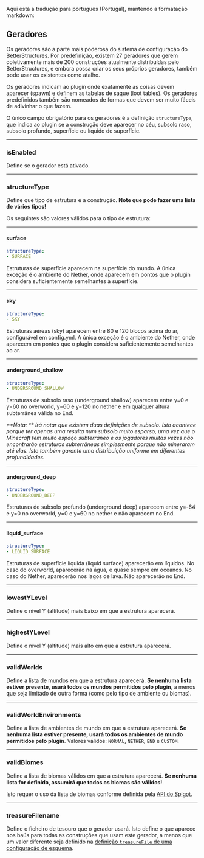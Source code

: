 Aqui está a tradução para português (Portugal), mantendo a formatação markdown:

## Geradores

Os geradores são a parte mais poderosa do sistema de configuração do BetterStructures. Por predefinição, existem 27 geradores que gerem coletivamente mais de 200 construções atualmente distribuídas pelo BetterStructures, e embora possa criar os seus próprios geradores, também pode usar os existentes como atalho.

Os geradores indicam ao plugin onde exatamente as coisas devem aparecer (spawn) e definem as tabelas de saque (loot tables). Os geradores predefinidos também são nomeados de formas que devem ser muito fáceis de adivinhar o que fazem.

O único campo obrigatório para os geradores é a definição `structureType`, que indica ao plugin se a construção deve aparecer no céu, subsolo raso, subsolo profundo, superfície ou líquido de superfície.

***

### isEnabled

Define se o gerador está ativado.

***

### structureType

Define que tipo de estrutura é a construção. **Note que pode fazer uma lista de vários tipos!**

Os seguintes são valores válidos para o tipo de estrutura:

***

#### surface

```yml
structureType:
- SURFACE
```

Estruturas de superfície aparecem na superfície do mundo. A única exceção é o ambiente do Nether, onde aparecem em pontos que o plugin considera suficientemente semelhantes à superfície.

***

#### sky

```yml
structureType:
- SKY
```

Estruturas aéreas (sky) aparecem entre 80 e 120 blocos acima do ar, configurável em config.yml. A única exceção é o ambiente do Nether, onde aparecem em pontos que o plugin considera suficientemente semelhantes ao ar.

***

#### underground_shallow

```yml
structureType:
- UNDERGROUND_SHALLOW
```

Estruturas de subsolo raso (underground shallow) aparecem entre y=0 e y=60 no overworld, y=60 e y=120 no nether e em qualquer altura subterrânea válida no End.

_**Nota: ** Irá notar que existem duas definições de subsolo. Isto acontece porque ter apenas uma resulta num subsolo muito esparso, uma vez que o Minecraft tem muito espaço subterrâneo e os jogadores muitas vezes não encontrarão estruturas subterrâneas simplesmente porque não mineraram até elas. Isto também garante uma distribuição uniforme em diferentes profundidades._

***

#### underground_deep

```yml
structureType:
- UNDERGROUND_DEEP
```

Estruturas de subsolo profundo (underground deep) aparecem entre y=-64 e y=0 no overworld, y=0 e y=60 no nether e não aparecem no End.

***

#### liquid_surface

```yml
structureType:
- LIQUID_SURFACE
```

Estruturas de superfície líquida (liquid surface) aparecerão em líquidos. No caso do overworld, aparecerão na água, e quase sempre em oceanos. No caso do Nether, aparecerão nos lagos de lava. Não aparecerão no End.

***

### lowestYLevel

Define o nível Y (altitude) mais baixo em que a estrutura aparecerá.

***

### highestYLevel

Define o nível Y (altitude) mais alto em que a estrutura aparecerá.

***

### validWorlds

Define a lista de mundos em que a estrutura aparecerá. **Se nenhuma lista estiver presente, usará todos os mundos permitidos pelo plugin**, a menos que seja limitado de outra forma (como pelo tipo de ambiente ou biomas).

***

### validWorldEnvironments

Define a lista de ambientes de mundo em que a estrutura aparecerá. **Se nenhuma lista estiver presente, usará todos os ambientes de mundo permitidos pelo plugin**. Valores válidos: `NORMAL`, `NETHER`, `END` e `CUSTOM`.

***

### validBiomes

Define a lista de biomas válidos em que a estrutura aparecerá. **Se nenhuma lista for definida, assumirá que todos os biomas são válidos!**.

Isto requer o uso da lista de biomas conforme definida pela [API do Spigot](https://hub.spigotmc.org/javadocs/spigot/org/bukkit/block/Biome.html).

***

### treasureFilename

Define o ficheiro de tesouro que o gerador usará. Isto define o que aparece nos baús para todas as construções que usam este gerador, a menos que um valor diferente seja definido na [definição `treasureFile` de uma configuração de esquema](pt-pt/betterstructures/creating_structures.md&section=treasurefile).